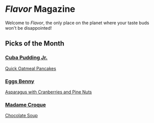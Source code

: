 # _Flavor_ Magazine

Welcome to _Flavor_, the only place on the planet where your taste buds won't be disappointed!



## Picks of the Month

### [Cuba Pudding Jr.](writer/cuba-pudding-jr.md)

[Quick Oatmeal Pancakes](recipe/feb/quick-oatmealpankakes.md)

### [Eggs Benny](writer/eggs-benny.md)  

[Asparagus with Cranberries and Pine Nuts](recipe/feb/asparagus-with-cranberries-and-pine-nuts.md)

### [Madame Croque](writer/madame-croque.md) 

[Chocolate Soup](recipe/jan/chocolate-soup.md)
